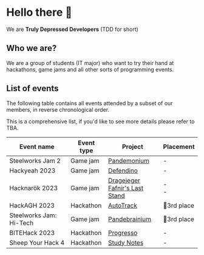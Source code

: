 # Hello there 👋

We are **Truly Depressed Developers** (TDD for short)

## Who we are?
We are a group of students (IT major) who want to try their hand at hackathons, game jams and all other sorts of programming events.

## List of events
The following table contains all events attended by a subset of our members, in reverse chronological order.

This is a comprehensive list, if you'd like to see more details please refer to TBA.

| Event name | Event type | Project | Placement |
|---|---|---|---|
| Steelworks Jam 2 | Game jam | [Pandemonium](https://github.com/Truly-Depressed-Developers/pandemonium) | - |
| Hackyeah 2023 | Game jam | [Defendino](https://github.com/Truly-Depressed-Developers/defendino) | - |
| Hacknarök 2023 | Game jam | [Dragejeger](https://github.com/Truly-Depressed-Developers/dragejeger)<br>[Fafnir's Last Stand](https://github.com/Truly-Depressed-Developers/fafnirs-last-stand) | -<br>- |
| HackAGH 2023 | Hackathon | [AutoTrack](https://github.com/Truly-Depressed-Developers/auto-track) | 🥉3rd place |
| Steelworks Jam: Hi-Tech | Game jam | [Pandebrainium](https://github.com/Truly-Depressed-Developers/pandebrainium) | 🥉3rd place |
| BITEHack 2023 | Hackathon | [Progresso](https://github.com/Truly-Depressed-Developers/progresso) | - |
| Sheep Your Hack 4 | Hackathon | [Study Notes](https://github.com/Truly-Depressed-Developers/study-notes) | - |

